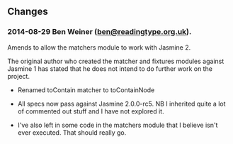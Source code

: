 ## Changes

### 2014-08-29 Ben Weiner (ben@readingtype.org.uk).

Amends to allow the matchers module to work with Jasmine 2.

The original author who created the matcher and fixtures modules against Jasmine 1 has stated that he does not intend to do further work on the project.

* Renamed toContain matcher to toContainNode

* All specs now pass against Jasmine 2.0.0-rc5. NB I inherited quite a lot of commented out stuff and I have not explored it.

* I've also left in some code in the matchers module that I believe isn't ever executed. That should really go. 
